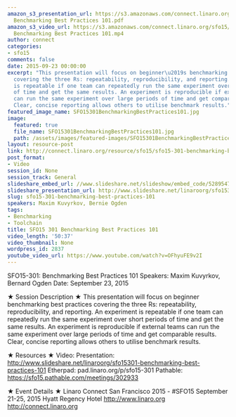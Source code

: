 ```yaml
---
amazon_s3_presentation_url: https://s3.amazonaws.com/connect.linaro.org/sfo15/Presentations/09-23-Wednesday/SFO15-301-
  Benchmarking Best Practices 101.pdf
amazon_s3_video_url: https://s3.amazonaws.com/connect.linaro.org/sfo15/Videos/09-23-Wednesday/SFO15-301
  Benchmarking Best Practices 101.mp4
author: connect
categories:
- sfo15
comments: false
date: 2015-09-23 00:00:00
excerpt: "This presentation will focus on beginner\u2019s benchmarking best practices
  covering the three Rs: repeatability, reproducibility, and reporting. An experiment
  is repeatable if one team can repeatedly run the same experiment over short periods
  of time and get the same results. An experiment is reproducible if external teams
  can run the same experiment over large periods of time and get comparable results.
  Clear, concise reporting allows others to utilise benchmark results."
featured_image_name: SFO15301BenchmarkingBestPractices101.jpg
image:
  featured: true
  file_name: SFO15301BenchmarkingBestPractices101.jpg
  path: /assets/images/featured-images/SFO15301BenchmarkingBestPractices101.jpg
layout: resource-post
link: http://connect.linaro.org/resource/sfo15/sfo15-301-benchmarking-best-practices-101/
post_format:
- Video
session_id: None
session_track: General
slideshare_embed_url: //www.slideshare.net/slideshow/embed_code/52895470
slideshare_presentation_url: http://www.slideshare.net/linaroorg/sfo15301-benchmarking-best-practices-101
slug: sfo15-301-benchmarking-best-practices-101
speakers: Maxim Kuvyrkov, Bernie Ogden
tags:
- Benchmarking
- Toolchain
title: SFO15 301 Benchmarking Best Practices 101
video_length: '50:37'
video_thumbnail: None
wordpress_id: 2837
youtube_video_url: https://www.youtube.com/watch?v=OFhyuFE9v2I
---
```


SFO15-301: Benchmarking Best Practices 101
Speakers:  Maxim Kuvyrkov, Bernard Ogden
Date: September 23, 2015

★ Session Description ★
This presentation will focus on beginner benchmarking best practices covering the three Rs: repeatability, reproducibility, and reporting. An experiment is repeatable if one team can repeatedly run the same experiment over short periods of time and get the same results. An experiment is reproducible if external teams can run the same experiment over large periods of time and get comparable results. Clear, concise reporting allows others to utilise benchmark results.

★ Resources ★ 
Video: 
Presentation:  http://www.slideshare.net/linaroorg/sfo15301-benchmarking-best-practices-101
Etherpad: pad.linaro.org/p/sfo15-301
Pathable: https://sfo15.pathable.com/meetings/302933                                 

★ Event Details ★ 
Linaro Connect San Francisco 2015 - #SFO15 
September 21-25, 2015 
Hyatt Regency Hotel 
http://www.linaro.org
http://connect.linaro.org